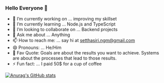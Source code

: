 ### Hello Everyone 👋

- 🔭 I’m currently working on ... improving my skillset
- 🌱 I’m currently learning ... Node.js and TypeScript
- 👯 I’m looking to collaborate on ... Backend projects
- 💬 Ask me about ... Anything
- 📫 How to reach me: ... say hi at setthasiri.ngm@gmail.com
- 😄 Pronouns: ... He/Him
- 💁 Fav Quote: Goals are about the results you want to achieve. Systems are about the processes that lead to those results.
- ⚡ Fun fact: ... I paid 50$ for a cup of coffee


[![Anurag's GitHub stats](https://github-readme-stats.vercel.app/api?username=ngamsomset)](https://github.com/anuraghazra/github-readme-stats)
